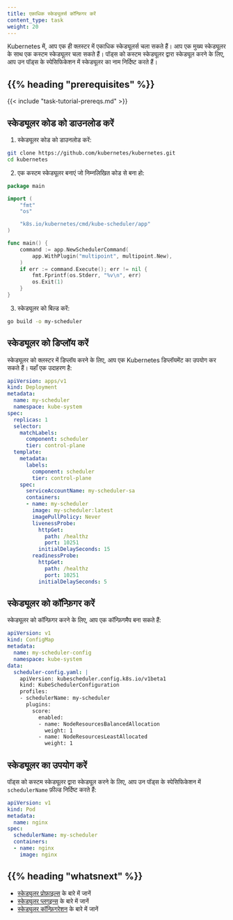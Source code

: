 ```yaml
---
title: एकाधिक स्केड्यूलर्स कॉन्फ़िगर करें
content_type: task
weight: 20
---
```


<!-- overview -->
Kubernetes में, आप एक ही क्लस्टर में एकाधिक स्केड्यूलर्स चला सकते हैं। आप एक मुख्य स्केड्यूलर के साथ एक कस्टम स्केड्यूलर चला सकते हैं। पॉड्स को कस्टम स्केड्यूलर द्वारा स्केड्यूल करने के लिए, आप उन पॉड्स के स्पेसिफिकेशन में स्केड्यूलर का नाम निर्दिष्ट करते हैं।

## {{% heading "prerequisites" %}}

{{< include "task-tutorial-prereqs.md" >}}

## स्केड्यूलर कोड को डाउनलोड करें

1. स्केड्यूलर कोड को डाउनलोड करें:

```bash
git clone https://github.com/kubernetes/kubernetes.git
cd kubernetes
```

2. एक कस्टम स्केड्यूलर बनाएं जो निम्नलिखित कोड से बना हो:

```go
package main

import (
    "fmt"
    "os"

    "k8s.io/kubernetes/cmd/kube-scheduler/app"
)

func main() {
    command := app.NewSchedulerCommand(
        app.WithPlugin("multipoint", multipoint.New),
    )
    if err := command.Execute(); err != nil {
        fmt.Fprintf(os.Stderr, "%v\n", err)
        os.Exit(1)
    }
}
```

3. स्केड्यूलर को बिल्ड करें:

```bash
go build -o my-scheduler
```

## स्केड्यूलर को डिप्लॉय करें

स्केड्यूलर को क्लस्टर में डिप्लॉय करने के लिए, आप एक Kubernetes डिप्लॉयमेंट का उपयोग कर सकते हैं। यहाँ एक उदाहरण है:

```yaml
apiVersion: apps/v1
kind: Deployment
metadata:
  name: my-scheduler
  namespace: kube-system
spec:
  replicas: 1
  selector:
    matchLabels:
      component: scheduler
      tier: control-plane
  template:
    metadata:
      labels:
        component: scheduler
        tier: control-plane
    spec:
      serviceAccountName: my-scheduler-sa
      containers:
      - name: my-scheduler
        image: my-scheduler:latest
        imagePullPolicy: Never
        livenessProbe:
          httpGet:
            path: /healthz
            port: 10251
          initialDelaySeconds: 15
        readinessProbe:
          httpGet:
            path: /healthz
            port: 10251
          initialDelaySeconds: 5
```

## स्केड्यूलर को कॉन्फ़िगर करें

स्केड्यूलर को कॉन्फ़िगर करने के लिए, आप एक कॉन्फ़िगमैप बना सकते हैं:

```yaml
apiVersion: v1
kind: ConfigMap
metadata:
  name: my-scheduler-config
  namespace: kube-system
data:
  scheduler-config.yaml: |
    apiVersion: kubescheduler.config.k8s.io/v1beta1
    kind: KubeSchedulerConfiguration
    profiles:
    - schedulerName: my-scheduler
      plugins:
        score:
          enabled:
          - name: NodeResourcesBalancedAllocation
            weight: 1
          - name: NodeResourcesLeastAllocated
            weight: 1
```

## स्केड्यूलर का उपयोग करें

पॉड्स को कस्टम स्केड्यूलर द्वारा स्केड्यूल करने के लिए, आप उन पॉड्स के स्पेसिफिकेशन में `schedulerName` फ़ील्ड निर्दिष्ट करते हैं:

```yaml
apiVersion: v1
kind: Pod
metadata:
  name: nginx
spec:
  schedulerName: my-scheduler
  containers:
  - name: nginx
    image: nginx
```

## {{% heading "whatsnext" %}}

* [स्केड्यूलर प्रोफ़ाइल्स](/docs/reference/scheduling/config#scheduling-profiles) के बारे में जानें
* [स्केड्यूलर प्लगइन्स](/docs/reference/scheduling/config#scheduling-plugins) के बारे में जानें
* [स्केड्यूलर कॉन्फ़िगरेशन](/docs/reference/scheduling/config) के बारे में जानें 